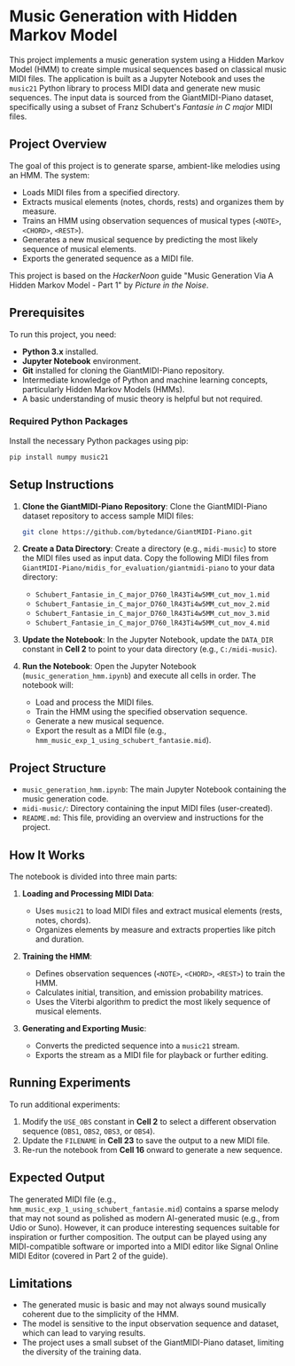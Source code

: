 # Music Generation with Hidden Markov Model

This project implements a music generation system using a Hidden Markov Model (HMM) to create simple musical sequences based on classical music MIDI files. The application is built as a Jupyter Notebook and uses the `music21` Python library to process MIDI data and generate new music sequences. The input data is sourced from the GiantMIDI-Piano dataset, specifically using a subset of Franz Schubert's *Fantasie in C major* MIDI files.

## Project Overview

The goal of this project is to generate sparse, ambient-like melodies using an HMM. The system:

- Loads MIDI files from a specified directory.
- Extracts musical elements (notes, chords, rests) and organizes them by measure.
- Trains an HMM using observation sequences of musical types (`<NOTE>`, `<CHORD>`, `<REST>`).
- Generates a new musical sequence by predicting the most likely sequence of musical elements.
- Exports the generated sequence as a MIDI file.

This project is based on the *HackerNoon* guide "Music Generation Via A Hidden Markov Model - Part 1" by *Picture in the Noise*.

## Prerequisites

To run this project, you need:

- **Python 3.x** installed.
- **Jupyter Notebook** environment.
- **Git** installed for cloning the GiantMIDI-Piano repository.
- Intermediate knowledge of Python and machine learning concepts, particularly Hidden Markov Models (HMMs).
- A basic understanding of music theory is helpful but not required.

### Required Python Packages

Install the necessary Python packages using pip:

```bash
pip install numpy music21
```

## Setup Instructions

1. **Clone the GiantMIDI-Piano Repository**: Clone the GiantMIDI-Piano dataset repository to access sample MIDI files:

   ```bash
   git clone https://github.com/bytedance/GiantMIDI-Piano.git
   ```

2. **Create a Data Directory**: Create a directory (e.g., `midi-music`) to store the MIDI files used as input data. Copy the following MIDI files from `GiantMIDI-Piano/midis_for_evaluation/giantmidi-piano` to your data directory:

   - `Schubert_Fantasie_in_C_major_D760_lR43Ti4w5MM_cut_mov_1.mid`
   - `Schubert_Fantasie_in_C_major_D760_lR43Ti4w5MM_cut_mov_2.mid`
   - `Schubert_Fantasie_in_C_major_D760_lR43Ti4w5MM_cut_mov_3.mid`
   - `Schubert_Fantasie_in_C_major_D760_lR43Ti4w5MM_cut_mov_4.mid`

3. **Update the Notebook**: In the Jupyter Notebook, update the `DATA_DIR` constant in **Cell 2** to point to your data directory (e.g., `C:/midi-music`).

4. **Run the Notebook**: Open the Jupyter Notebook (`music_generation_hmm.ipynb`) and execute all cells in order. The notebook will:

   - Load and process the MIDI files.
   - Train the HMM using the specified observation sequence.
   - Generate a new musical sequence.
   - Export the result as a MIDI file (e.g., `hmm_music_exp_1_using_schubert_fantasie.mid`).

## Project Structure

- `music_generation_hmm.ipynb`: The main Jupyter Notebook containing the music generation code.
- `midi-music/`: Directory containing the input MIDI files (user-created).
- `README.md`: This file, providing an overview and instructions for the project.

## How It Works

The notebook is divided into three main parts:

1. **Loading and Processing MIDI Data**:

   - Uses `music21` to load MIDI files and extract musical elements (rests, notes, chords).
   - Organizes elements by measure and extracts properties like pitch and duration.

2. **Training the HMM**:

   - Defines observation sequences (`<NOTE>`, `<CHORD>`, `<REST>`) to train the HMM.
   - Calculates initial, transition, and emission probability matrices.
   - Uses the Viterbi algorithm to predict the most likely sequence of musical elements.

3. **Generating and Exporting Music**:

   - Converts the predicted sequence into a `music21` stream.
   - Exports the stream as a MIDI file for playback or further editing.

## Running Experiments

To run additional experiments:

1. Modify the `USE_OBS` constant in **Cell 2** to select a different observation sequence (`OBS1`, `OBS2`, `OBS3`, or `OBS4`).
2. Update the `FILENAME` in **Cell 23** to save the output to a new MIDI file.
3. Re-run the notebook from **Cell 16** onward to generate a new sequence.

## Expected Output

The generated MIDI file (e.g., `hmm_music_exp_1_using_schubert_fantasie.mid`) contains a sparse melody that may not sound as polished as modern AI-generated music (e.g., from Udio or Suno). However, it can produce interesting sequences suitable for inspiration or further composition. The output can be played using any MIDI-compatible software or imported into a MIDI editor like Signal Online MIDI Editor (covered in Part 2 of the guide).

## Limitations

- The generated music is basic and may not always sound musically coherent due to the simplicity of the HMM.
- The model is sensitive to the input observation sequence and dataset, which can lead to varying results.
- The project uses a small subset of the GiantMIDI-Piano dataset, limiting the diversity of the training data.